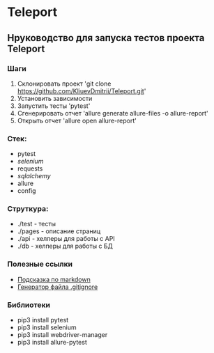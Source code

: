 # Teleport

## Hруководство для запуска тестов проекта Teleport

### Шаги
1. Склонировать проект 'git clone https://github.com/KliuevDmitrii/Teleport.git'
2. Установить зависимости
3. Запустить тесты 'pytest'
4. Сгенерировать отчет 'allure generate allure-files -o allure-report'
5. Открыть отчет 'allure open allure-report'

### Стек:
- pytest
- _selenium_
- requests
- _sqlalchemy_
- allure
- config

### Струткура:
- ./test - тесты
- ./pages - описание страниц
- ./api - хелперы для работы с API
- ./db - хелперы для работы с БД

### Полезные ссылки
- [Подсказка по markdown](https://www.markdownguide.org/basic-syntax/)
- [Генератор файла .gitignore](https://www.toptal.com/developers/gitignore)


### Библиотеки
- pip3 install pytest
- pip3 install selenium
- pip3 install webdriver-manager
- pip3 install allure-pytest